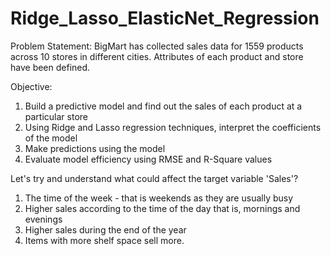 # Ridge_Lasso_ElasticNet_Regression

Problem Statement: BigMart has collected sales data for 1559 products across 10 stores in different cities. Attributes of each product and store have been defined. 

Objective:
1. Build a predictive model and find out the sales of each product at a particular store
2. Using Ridge and Lasso regression techniques, interpret the coefficients of the model
3. Make predictions using the model
4. Evaluate model efficiency using RMSE and R-Square values

Let's try and understand what could affect the target variable 'Sales'?

1. The time of the week - that is weekends as they are usually busy
2. Higher sales according to the time of the day that is, mornings and evenings
3. Higher sales during the end of the year
4. Items with more shelf space sell more.

